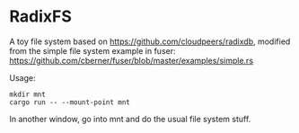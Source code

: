# RadixFS

A toy file system based on https://github.com/cloudpeers/radixdb, modified from the simple file system example in fuser: https://github.com/cberner/fuser/blob/master/examples/simple.rs

Usage:

```
mkdir mnt
cargo run -- --mount-point mnt
```

In another window, go into mnt and do the usual file system stuff.